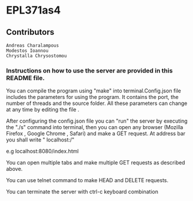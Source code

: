 # EPL371as4

## Contributors
```
Andreas Charalampous
Modestos Ioannou
Chrystalla Chrysostomou
```



### Instructions on how to use the server are provided in this README file.
You can compile the program using "make" into terminal.Config.json file includes the parameters
for using the program. It contains the port, the number of threads and the source folder.
All these parameters can change at any time by editing the file .

After configuring the config.json file you can "run" the server by executing the "./s" command 
into terminal, then you can open any browser (Mozilla Firefox , Google Chrome , Safari)
and make a GET request. At address bar you shall write " localhost:<port>/<file>"

e.g localhost:8080/index.html

You can open multiple tabs and make multiple GET requests as described above.

You can use telnet command to make HEAD and DELETE requests.

You can terminate the server with ctrl-c keyboard combination

